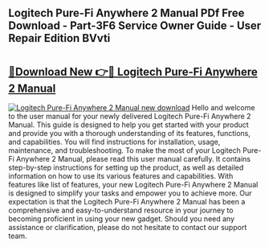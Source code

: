 ## Logitech Pure-Fi Anywhere 2 Manual PDf Free Download - Part-3F6 Service Owner Guide - User Repair Edition BVvti

# <h2><a href="http://bc29319.oget.top/?id=Logitech+Pure-Fi+Anywhere+2+Manual">🔗Download New 👉🔴 Logitech Pure-Fi Anywhere 2 Manual</a></h2>

[![Logitech Pure-Fi Anywhere 2 Manual new download](https://i.imgur.com/5g1atiW.png)](http://bc29319.oget.top/?id=Logitech+Pure-Fi+Anywhere+2+Manual)
Hello and welcome to the user manual for your newly delivered Logitech Pure-Fi Anywhere 2 Manual. This guide is designed to help you get started with your product and provide you with a thorough understanding of its features, functions, and capabilities. You will find instructions for installation, usage, maintenance, and troubleshooting. To make the most of your Logitech Pure-Fi Anywhere 2 Manual, please read this user manual carefully. It contains step-by-step instructions for setting up the product, as well as detailed information on how to use its various features and capabilities. With features like list of features, your new Logitech Pure-Fi Anywhere 2 Manual is designed to simplify your tasks and empower you to achieve more. Our expectation is that the Logitech Pure-Fi Anywhere 2 Manual has been a comprehensive and easy-to-understand resource in your journey to becoming proficient in using your new gadget. Should you need any assistance or clarification, please do not hesitate to contact our support team.
